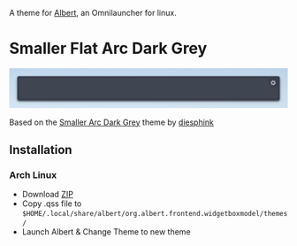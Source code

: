 A theme for [Albert](https://github.com/ManuelSchneid3r/albert), an Omnilauncher for linux.

# Smaller Flat Arc Dark Grey
![Screenshot](./flat-arc-dark-grey-screenshot.png)

Based on the [Smaller Arc Dark Grey](https://github.com/diesphink/albert-themes) theme by [diesphink](https://github.com/diesphink)

## Installation

### Arch Linux

* Download [ZIP](https://github.com/HansCz/albert-theme-smaller-flat-arc-dark-grey/archive/master.zip)
* Copy .qss file to ```$HOME/.local/share/albert/org.albert.frontend.widgetboxmodel/themes/```
* Launch Albert & Change Theme to new theme

